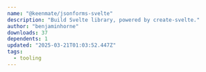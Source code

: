 ```yaml
---
name: "@keenmate/jsonforms-svelte"
description: "Build Svelte library, powered by create-svelte."
author: "benjaminhorne"
downloads: 37
dependents: 1
updated: "2025-03-21T01:03:52.447Z"
tags: 
  - tooling
---
```

